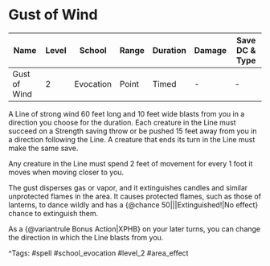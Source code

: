 # Gust of Wind

| Name | Level | School | Range | Duration | Damage | Save DC & Type |
|------|-------|--------|-------|----------|--------|----------------|
| Gust of Wind | 2 | Evocation | Point | Timed | - | - |

A Line of strong wind 60 feet long and 10 feet wide blasts from you in a direction you choose for the duration. Each creature in the Line must succeed on a Strength saving throw or be pushed 15 feet away from you in a direction following the Line. A creature that ends its turn in the Line must make the same save.

Any creature in the Line must spend 2 feet of movement for every 1 foot it moves when moving closer to you.

The gust disperses gas or vapor, and it extinguishes candles and similar unprotected flames in the area. It causes protected flames, such as those of lanterns, to dance wildly and has a {@chance 50|||Extinguished!|No effect} chance to extinguish them.

As a {@variantrule Bonus Action|XPHB} on your later turns, you can change the direction in which the Line blasts from you.

^Tags: #spell #school_evocation #level_2 #area_effect